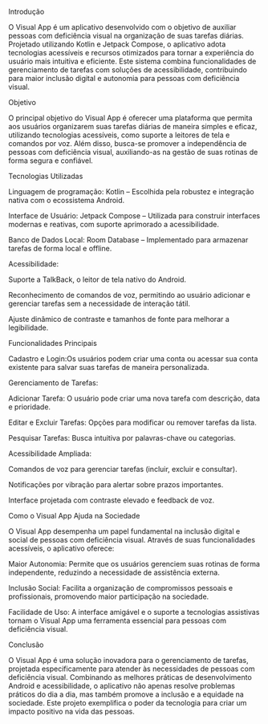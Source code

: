 Introdução

O Visual App é um aplicativo desenvolvido com o objetivo de auxiliar pessoas com deficiência visual na organização de suas tarefas diárias. Projetado utilizando Kotlin e Jetpack Compose, o aplicativo adota tecnologias acessíveis e recursos otimizados para tornar a experiência do usuário mais intuitiva e eficiente. Este sistema combina funcionalidades de gerenciamento de tarefas com soluções de acessibilidade, contribuindo para maior inclusão digital e autonomia para pessoas com deficiência visual.

Objetivo

O principal objetivo do Visual App é oferecer uma plataforma que permita aos usuários organizarem suas tarefas diárias de maneira simples e eficaz, utilizando tecnologias acessíveis, como suporte a leitores de tela e comandos por voz. Além disso, busca-se promover a independência de pessoas com deficiência visual, auxiliando-as na gestão de suas rotinas de forma segura e confiável.

Tecnologias Utilizadas

Linguagem de programação: Kotlin – Escolhida pela robustez e integração nativa com o ecossistema Android.

Interface de Usuário: Jetpack Compose – Utilizada para construir interfaces modernas e reativas, com suporte aprimorado a acessibilidade.

Banco de Dados Local: Room Database – Implementado para armazenar tarefas de forma local e offline.

Acessibilidade:

Suporte a TalkBack, o leitor de tela nativo do Android.

Reconhecimento de comandos de voz, permitindo ao usuário adicionar e gerenciar tarefas sem a necessidade de interação tátil.

Ajuste dinâmico de contraste e tamanhos de fonte para melhorar a legibilidade.

Funcionalidades Principais

Cadastro e Login:Os usuários podem criar uma conta ou acessar sua conta existente para salvar suas tarefas de maneira personalizada.

Gerenciamento de Tarefas:

Adicionar Tarefa: O usuário pode criar uma nova tarefa com descrição, data e prioridade.

Editar e Excluir Tarefas: Opções para modificar ou remover tarefas da lista.

Pesquisar Tarefas: Busca intuitiva por palavras-chave ou categorias.

Acessibilidade Ampliada:

Comandos de voz para gerenciar tarefas (incluir, excluir e consultar).

Notificações por vibração para alertar sobre prazos importantes.

Interface projetada com contraste elevado e feedback de voz.

Como o Visual App Ajuda na Sociedade

O Visual App desempenha um papel fundamental na inclusão digital e social de pessoas com deficiência visual. Através de suas funcionalidades acessíveis, o aplicativo oferece:

Maior Autonomia: Permite que os usuários gerenciem suas rotinas de forma independente, reduzindo a necessidade de assistência externa.

Inclusão Social: Facilita a organização de compromissos pessoais e profissionais, promovendo maior participação na sociedade.

Facilidade de Uso: A interface amigável e o suporte a tecnologias assistivas tornam o Visual App uma ferramenta essencial para pessoas com deficiência visual.

Conclusão

O Visual App é uma solução inovadora para o gerenciamento de tarefas, projetada especificamente para atender às necessidades de pessoas com deficiência visual. Combinando as melhores práticas de desenvolvimento Android e acessibilidade, o aplicativo não apenas resolve problemas práticos do dia a dia, mas também promove a inclusão e a equidade na sociedade. Este projeto exemplifica o poder da tecnologia para criar um impacto positivo na vida das pessoas.
